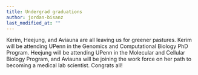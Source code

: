 ```yaml
---
title: Undergrad graduations
author: jordan-bisanz
last_modified_at: ""
---
```

Kerim, Heejung, and Aviauna are all leaving us for greener pastures. Kerim will be attending UPenn in the Genomics and Computational Biology PhD Program. Heejung will be attending UPenn in the Molecular and Cellular Biology Program, and Aviauna will be joining the work force on her path to becoming a medical lab scientist. Congrats all!
